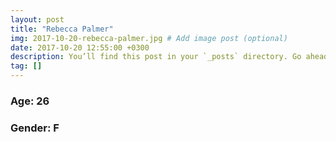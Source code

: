 ```yaml
---
layout: post
title: "Rebecca Palmer"
img: 2017-10-20-rebecca-palmer.jpg # Add image post (optional)
date: 2017-10-20 12:55:00 +0300
description: You’ll find this post in your `_posts` directory. Go ahead and edit it and re-build the site to see your changes. # Add post description (optional)
tag: []
---
```

### Age: 26
### Gender: F
